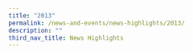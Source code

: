 ```yaml
---
title: "2013"
permalink: /news-and-events/news-highlights/2013/
description: ""
third_nav_title: News Highlights
---
```

